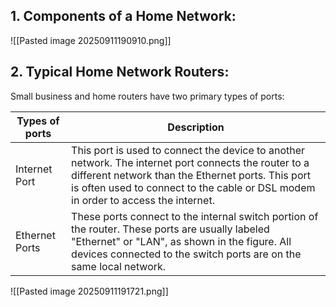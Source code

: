 ## 1. Components of a Home Network:

![[Pasted image 20250911190910.png]]

## 2. Typical Home Network Routers:

Small business and home routers have two primary types of ports:

| Types of ports | Description                                                                                                                                                                                                                                     |
| -------------- | ----------------------------------------------------------------------------------------------------------------------------------------------------------------------------------------------------------------------------------------------- |
| Internet Port  | This port is used to connect the device to another network. The internet port connects the router to a different network than the Ethernet ports. This port is often used to connect to the cable or DSL modem in order to access the internet. |
| Ethernet Ports | These ports connect to the internal switch portion of the router. These ports are usually labeled "Ethernet" or "LAN", as shown in the figure. All devices connected to the switch ports are on the same local network.                         |
![[Pasted image 20250911191721.png]]
